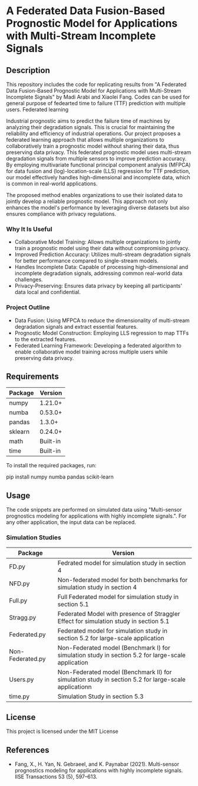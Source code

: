 # A Federated Data Fusion-Based Prognostic Model for Applications with Multi-Stream Incomplete Signals

## Description

This repository includes the code for replicating results from "A Federated Data Fusion-Based Prognostic Model
for Applications with Multi-Stream Incomplete Signals" by Madi Arabi and Xiaolei Fang. 
Codes can be used for general purpose of fedearted time to failure (TTF) prediction with multiple users. Federated learning

Industrial prognostic aims to predict the failure time of machines by analyzing their degradation signals. This is crucial for maintaining the reliability and efficiency of industrial operations. Our project proposes a federated learning approach that allows multiple organizations to collaboratively train a prognostic model without sharing their data, thus preserving data privacy. This federated prognostic model uses multi-stream degradation signals from multiple sensors to improve prediction accuracy. By employing multivariate functional principal component analysis (MFPCA) for data fusion and (log)-location-scale (LLS) regression for TTF prediction, our model effectively handles high-dimensional and incomplete data, which is common in real-world applications.

The proposed method enables organizations to use their isolated data to jointly develop a reliable prognostic model. This approach not only enhances the model's performance by leveraging diverse datasets but also ensures compliance with privacy regulations.

### Why It Is Useful

- Collaborative Model Training: Allows multiple organizations to jointly train a prognostic model using their data without compromising privacy.
- Improved Prediction Accuracy: Utilizes multi-stream degradation signals for better performance compared to single-stream models.
- Handles Incomplete Data: Capable of processing high-dimensional and incomplete degradation signals, addressing common real-world data challenges.
- Privacy-Preserving: Ensures data privacy by keeping all participants' data local and confidential.
### Project Outline
- Data Fusion: Using MFPCA to reduce the dimensionality of multi-stream degradation signals and extract essential features.
- Prognostic Model Construction: Employing LLS regression to map TTFs to the extracted features.
- Federated Learning Framework: Developing a federated algorithm to enable collaborative model training across multiple users while preserving data privacy.
## Requirements

| Package   | Version |
|-----------|---------|
| numpy     | 1.21.0+ |
| numba     | 0.53.0+ |
| pandas    | 1.3.0+  |
| sklearn   | 0.24.0+ |
| math      | Built-in |
| time      | Built-in |

To install the required packages, run:

pip install numpy numba pandas scikit-learn

## Usage

The code snippets are performed on simulated data using "Multi-sensor prognostics modeling for applications with highly incomplete signals.". For any other application, the input data can be replaced. 

### Simulation Studies

| Package   | Version |
|-----------|---------|
| FD.py     | Fedrated model for simulation study in section 4 |
| NFD.py     | Non-federated model for both benchmarks for simulation study in section 4 |
| Full.py    | Full Federated model for simulation study in section 5.1  |
| Stragg.py   | Federated Model with presence of Straggler Effect for simulation study in section 5.1 |
| Federated.py      | Federated model for simulation study in section 5.2 for large-scale application |
| Non-Federated.py      | Non-Federated model (Benchmark I) for simulation study in section 5.2 for large-scale application |
| Users.py      | Non-Federated model (Benchmark II) for simulation study in section 5.2 for large-scale applicationn |
| time.py      | Simulation Study in section 5.3 |

## License

This project is licensed under the MIT License

## References

- Fang, X., H. Yan, N. Gebraeel, and K. Paynabar (2021). Multi-sensor prognostics modeling for applications with highly incomplete signals. IISE Transactions 53 (5), 597–613.
